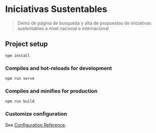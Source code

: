 # Iniciativas Sustentables

> Demo de página de busqueda y alta de propuestas de iniciativas sustentables a nivel nacional e internacional

## Project setup
```
npm install
```

### Compiles and hot-reloads for development
```
npm run serve
```

### Compiles and minifies for production
```
npm run build
```

### Customize configuration
See [Configuration Reference](https://cli.vuejs.org/config/).
